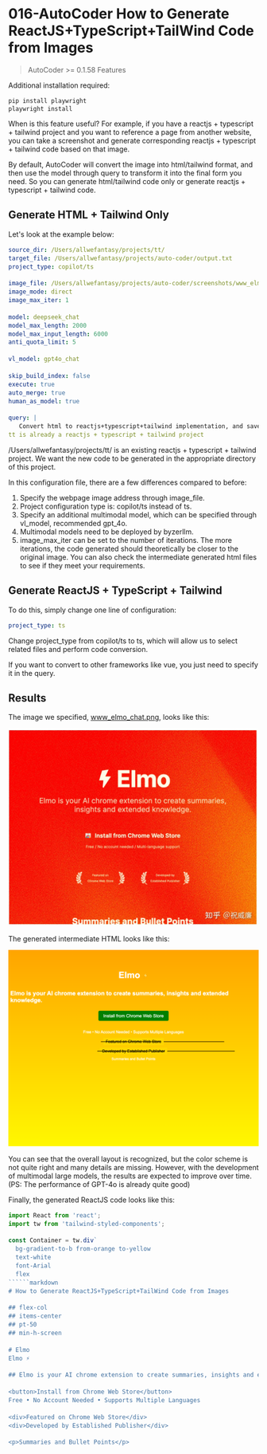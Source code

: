 # 016-AutoCoder How to Generate ReactJS+TypeScript+TailWind Code from Images

> AutoCoder >= 0.1.58 Features

Additional installation required:

```shell
pip install playwright
playwright install
```

When is this feature useful? For example, if you have a reactjs + typescript + tailwind project and you want to reference a page from another website, you can take a screenshot and generate corresponding reactjs + typescript + tailwind code based on that image.

By default, AutoCoder will convert the image into html/tailwind format, and then use the model through query to transform it into the final form you need. So you can generate html/tailwind code only or generate reactjs + typescript + tailwind code.

## Generate HTML + Tailwind Only

Let's look at the example below:

```yml
source_dir: /Users/allwefantasy/projects/tt/
target_file: /Users/allwefantasy/projects/auto-coder/output.txt 
project_type: copilot/ts

image_file: /Users/allwefantasy/projects/auto-coder/screenshots/www_elmo_chat.png
image_mode: direct
image_max_iter: 1

model: deepseek_chat
model_max_length: 2000
model_max_input_length: 6000
anti_quota_limit: 5

vl_model: gpt4o_chat

skip_build_index: false
execute: true
auto_merge: true
human_as_model: true

query: |   
   Convert html to reactjs+typescript+tailwind implementation, and save it in the appropriate directory /Users/allwefantasy/projects/tt/.
tt is already a reactjs + typescript + tailwind project
```

/Users/allwefantasy/projects/tt/ is an existing reactjs + typescript + tailwind project. We want the new code to be generated in the appropriate directory of this project.

In this configuration file, there are a few differences compared to before:

1. Specify the webpage image address through image_file.
2. Project configuration type is: copilot/ts instead of ts.
3. Specify an additional multimodal model, which can be specified through vl_model, recommended gpt_4o.
4. Multimodal models need to be deployed by byzerllm.
5. image_max_iter can be set to the number of iterations. The more iterations, the code generated should theoretically be closer to the original image. You can also check the intermediate generated html files to see if they meet your requirements.

## Generate ReactJS + TypeScript + Tailwind

To do this, simply change one line of configuration:

```yml
project_type: ts
```

Change project_type from copilot/ts to ts, which will allow us to select related files and perform code conversion.

If you want to convert to other frameworks like vue, you just need to specify it in the query.

## Results

The image we specified, www_elmo_chat.png, looks like this:

![](../images/image16-01.png)

The generated intermediate HTML looks like this:

![](../images/image16-02.png)

You can see that the overall layout is recognized, but the color scheme is not quite right and many details are missing. However, with the development of multimodal large models, the results are expected to improve over time. (PS: The performance of GPT-4o is already quite good)

Finally, the generated ReactJS code looks like this:

```jsx
import React from 'react';
import tw from 'tailwind-styled-components';

const Container = tw.div`
  bg-gradient-to-b from-orange to-yellow
  text-white
  font-Arial
  flex
``````markdown
# How to Generate ReactJS+TypeScript+TailWind Code from Images

## flex-col
## items-center
## pt-50
## min-h-screen

# Elmo
Elmo ⚡

## Elmo is your AI chrome extension to create summaries, insights and extended knowledge.

<button>Install from Chrome Web Store</button>
Free • No Account Needed • Supports Multiple Languages

<div>Featured on Chrome Web Store</div>
<div>Developed by Established Publisher</div>

<p>Summaries and Bullet Points</p>
```